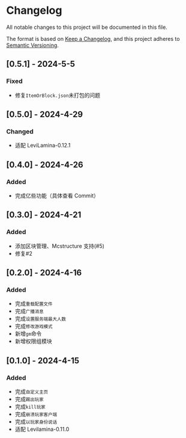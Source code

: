 # Changelog

All notable changes to this project will be documented in this file.

The format is based on [Keep a Changelog](https://keepachangelog.com/en/1.0.0/),
and this project adheres to [Semantic Versioning](https://semver.org/spec/v2.0.0.html).

## [0.5.1] - 2024-5-5

### Fixed

- 修复`ItemOrBlock.json`未打包的问题

## [0.5.0] - 2024-4-29

### Changed

- 适配 LeviLamina-0.12.1

## [0.4.0] - 2024-4-26

### Added

- 完成亿些功能（具体查看 Commit）

## [0.3.0] - 2024-4-21

### Added

- 添加区块管理、Mcstructure 支持(#5)
- 修复#2

## [0.2.0] - 2024-4-16

### Added

- 完成`重载配置文件`
- 完成`广播消息`
- 完成`设置服务端最大人数`
- 完成`修改游戏模式`
- 新增`gm`命令
- 新增权限组模块

## [0.1.0] - 2024-4-15

### Added

- 完成`自定义主页`
- 完成`踢出玩家`
- 完成`kill玩家`
- 完成`崩溃玩家客户端`
- 完成`以玩家身份说话`
- 适配 Levilamina-0.11.0
